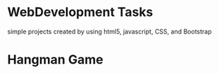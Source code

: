 # WebDevelopment Tasks
simple projects created by using html5, javascript, CSS, and Bootstrap

# Hangman Game

